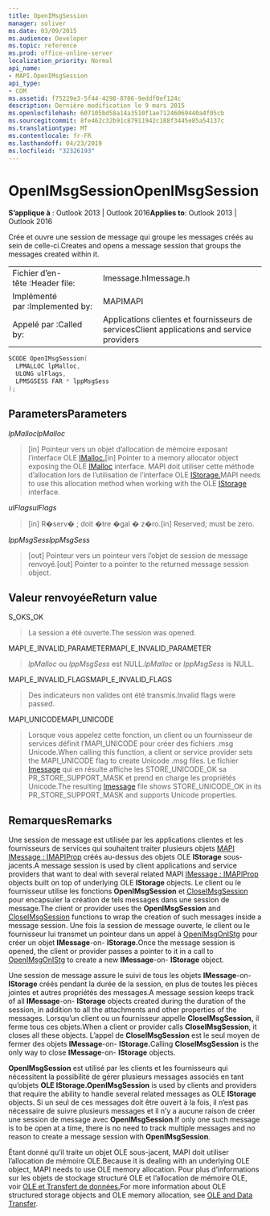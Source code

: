 ```yaml
---
title: OpenIMsgSession
manager: soliver
ms.date: 03/09/2015
ms.audience: Developer
ms.topic: reference
ms.prod: office-online-server
localization_priority: Normal
api_name:
- MAPI.OpenIMsgSession
api_type:
- COM
ms.assetid: f75229e3-5f44-4298-8706-9eddf0ef124c
description: Dernière modification le 9 mars 2015
ms.openlocfilehash: 607105bd58a14a3510f1ae71246069440a4f05cb
ms.sourcegitcommit: 8fe462c32b91c87911942c188f3445e85a54137c
ms.translationtype: MT
ms.contentlocale: fr-FR
ms.lasthandoff: 04/23/2019
ms.locfileid: "32326193"
---
```

# <a name="openimsgsession"></a><span data-ttu-id="8bb3a-103">OpenIMsgSession</span><span class="sxs-lookup"><span data-stu-id="8bb3a-103">OpenIMsgSession</span></span>

  
  
<span data-ttu-id="8bb3a-104">**S’applique à** : Outlook 2013 | Outlook 2016</span><span class="sxs-lookup"><span data-stu-id="8bb3a-104">**Applies to**: Outlook 2013 | Outlook 2016</span></span> 
  
<span data-ttu-id="8bb3a-105">Crée et ouvre une session de message qui groupe les messages créés au sein de celle-ci.</span><span class="sxs-lookup"><span data-stu-id="8bb3a-105">Creates and opens a message session that groups the messages created within it.</span></span> 
  
|||
|:-----|:-----|
|<span data-ttu-id="8bb3a-106">Fichier d’en-tête :</span><span class="sxs-lookup"><span data-stu-id="8bb3a-106">Header file:</span></span>  <br/> |<span data-ttu-id="8bb3a-107">Imessage.h</span><span class="sxs-lookup"><span data-stu-id="8bb3a-107">Imessage.h</span></span>  <br/> |
|<span data-ttu-id="8bb3a-108">Implémenté par :</span><span class="sxs-lookup"><span data-stu-id="8bb3a-108">Implemented by:</span></span>  <br/> |<span data-ttu-id="8bb3a-109">MAPI</span><span class="sxs-lookup"><span data-stu-id="8bb3a-109">MAPI</span></span>  <br/> |
|<span data-ttu-id="8bb3a-110">Appelé par :</span><span class="sxs-lookup"><span data-stu-id="8bb3a-110">Called by:</span></span>  <br/> |<span data-ttu-id="8bb3a-111">Applications clientes et fournisseurs de services</span><span class="sxs-lookup"><span data-stu-id="8bb3a-111">Client applications and service providers</span></span>  <br/> |
   
```cpp
SCODE OpenIMsgSession(
  LPMALLOC lpMalloc,
  ULONG ulFlags,
  LPMSGSESS FAR * lppMsgSess
);
```

## <a name="parameters"></a><span data-ttu-id="8bb3a-112">Parameters</span><span class="sxs-lookup"><span data-stu-id="8bb3a-112">Parameters</span></span>

 <span data-ttu-id="8bb3a-113">_lpMalloc_</span><span class="sxs-lookup"><span data-stu-id="8bb3a-113">_lpMalloc_</span></span>
  
> <span data-ttu-id="8bb3a-114">[in] Pointeur vers un objet d’allocation de mémoire exposant l’interface OLE [IMalloc.](https://docs.microsoft.com/windows/desktop/api/objidl/nn-objidl-imalloc)</span><span class="sxs-lookup"><span data-stu-id="8bb3a-114">[in] Pointer to a memory allocator object exposing the OLE [IMalloc](https://docs.microsoft.com/windows/desktop/api/objidl/nn-objidl-imalloc) interface.</span></span> <span data-ttu-id="8bb3a-115">MAPI doit utiliser cette méthode d’allocation lors de l’utilisation de l’interface OLE [IStorage.](https://docs.microsoft.com/windows/desktop/api/objidl/nn-objidl-istorage)</span><span class="sxs-lookup"><span data-stu-id="8bb3a-115">MAPI needs to use this allocation method when working with the OLE [IStorage](https://docs.microsoft.com/windows/desktop/api/objidl/nn-objidl-istorage) interface.</span></span> 
    
 <span data-ttu-id="8bb3a-116">_ulFlags_</span><span class="sxs-lookup"><span data-stu-id="8bb3a-116">_ulFlags_</span></span>
  
> <span data-ttu-id="8bb3a-117">[in] R�serv� ; doit �tre �gal � z�ro.</span><span class="sxs-lookup"><span data-stu-id="8bb3a-117">[in] Reserved; must be zero.</span></span> 
    
 <span data-ttu-id="8bb3a-118">_lppMsgSess_</span><span class="sxs-lookup"><span data-stu-id="8bb3a-118">_lppMsgSess_</span></span>
  
> <span data-ttu-id="8bb3a-119">[out] Pointeur vers un pointeur vers l’objet de session de message renvoyé.</span><span class="sxs-lookup"><span data-stu-id="8bb3a-119">[out] Pointer to a pointer to the returned message session object.</span></span>
    
## <a name="return-value"></a><span data-ttu-id="8bb3a-120">Valeur renvoyée</span><span class="sxs-lookup"><span data-stu-id="8bb3a-120">Return value</span></span>

<span data-ttu-id="8bb3a-121">S_OK</span><span class="sxs-lookup"><span data-stu-id="8bb3a-121">S_OK</span></span>
  
> <span data-ttu-id="8bb3a-122">La session a été ouverte.</span><span class="sxs-lookup"><span data-stu-id="8bb3a-122">The session was opened.</span></span>
    
<span data-ttu-id="8bb3a-123">MAPI_E_INVALID_PARAMETER</span><span class="sxs-lookup"><span data-stu-id="8bb3a-123">MAPI_E_INVALID_PARAMETER</span></span>
  
>  <span data-ttu-id="8bb3a-124">_lpMalloc_ ou  _lppMsgSess_ est NULL.</span><span class="sxs-lookup"><span data-stu-id="8bb3a-124">_lpMalloc_ or  _lppMsgSess_ is NULL.</span></span> 
    
<span data-ttu-id="8bb3a-125">MAPI_E_INVALID_FLAGS</span><span class="sxs-lookup"><span data-stu-id="8bb3a-125">MAPI_E_INVALID_FLAGS</span></span>
  
> <span data-ttu-id="8bb3a-126">Des indicateurs non valides ont été transmis.</span><span class="sxs-lookup"><span data-stu-id="8bb3a-126">Invalid flags were passed.</span></span>
    
<span data-ttu-id="8bb3a-127">MAPI_UNICODE</span><span class="sxs-lookup"><span data-stu-id="8bb3a-127">MAPI_UNICODE</span></span>
  
> <span data-ttu-id="8bb3a-128">Lorsque vous appelez cette fonction, un client ou un fournisseur de services définit l’MAPI_UNICODE pour créer des fichiers .msg Unicode.</span><span class="sxs-lookup"><span data-stu-id="8bb3a-128">When calling this function, a client or service provider sets the MAPI_UNICODE flag to create Unicode .msg files.</span></span> <span data-ttu-id="8bb3a-129">Le fichier [Imessage](imessageimapiprop.md) qui en résulte affiche les STORE_UNICODE_OK sa PR_STORE_SUPPORT_MASK et prend en charge les propriétés Unicode.</span><span class="sxs-lookup"><span data-stu-id="8bb3a-129">The resulting [Imessage](imessageimapiprop.md) file shows STORE_UNICODE_OK in its PR_STORE_SUPPORT_MASK and supports Unicode properties.</span></span> 
    
## <a name="remarks"></a><span data-ttu-id="8bb3a-130">Remarques</span><span class="sxs-lookup"><span data-stu-id="8bb3a-130">Remarks</span></span>

<span data-ttu-id="8bb3a-131">Une session de message est utilisée par les applications clientes et les fournisseurs de services qui souhaitent traiter plusieurs objets [MAPI IMessage : IMAPIProp](imessageimapiprop.md) créés au-dessus des objets OLE **IStorage** sous-jacents.</span><span class="sxs-lookup"><span data-stu-id="8bb3a-131">A message session is used by client applications and service providers that want to deal with several related MAPI [IMessage : IMAPIProp](imessageimapiprop.md) objects built on top of underlying OLE **IStorage** objects.</span></span> <span data-ttu-id="8bb3a-132">Le client ou le fournisseur utilise les fonctions **OpenIMsgSession** et [CloseIMsgSession](closeimsgsession.md) pour encapsuler la création de tels messages dans une session de message.</span><span class="sxs-lookup"><span data-stu-id="8bb3a-132">The client or provider uses the **OpenIMsgSession** and [CloseIMsgSession](closeimsgsession.md) functions to wrap the creation of such messages inside a message session.</span></span> <span data-ttu-id="8bb3a-133">Une fois la session de message ouverte, le client ou le fournisseur lui transmet un pointeur dans un appel à [OpenIMsgOnIStg](openimsgonistg.md) pour créer un objet **IMessage**-on- **IStorage.**</span><span class="sxs-lookup"><span data-stu-id="8bb3a-133">Once the message session is opened, the client or provider passes a pointer to it in a call to [OpenIMsgOnIStg](openimsgonistg.md) to create a new **IMessage**-on- **IStorage** object.</span></span> 
  
<span data-ttu-id="8bb3a-134">Une session de message assure le suivi de tous les objets **IMessage**-on- **IStorage** créés pendant la durée de la session, en plus de toutes les pièces jointes et autres propriétés des messages.</span><span class="sxs-lookup"><span data-stu-id="8bb3a-134">A message session keeps track of all **IMessage**-on- **IStorage** objects created during the duration of the session, in addition to all the attachments and other properties of the messages.</span></span> <span data-ttu-id="8bb3a-135">Lorsqu’un client ou un fournisseur appelle **CloseIMsgSession,** il ferme tous ces objets.</span><span class="sxs-lookup"><span data-stu-id="8bb3a-135">When a client or provider calls **CloseIMsgSession**, it closes all these objects.</span></span> <span data-ttu-id="8bb3a-136">L’appel de **CloseIMsgSession** est le seul moyen de fermer des objets **IMessage**-on- **IStorage.**</span><span class="sxs-lookup"><span data-stu-id="8bb3a-136">Calling **CloseIMsgSession** is the only way to close **IMessage**-on- **IStorage** objects.</span></span> 
  
 <span data-ttu-id="8bb3a-137">**OpenIMsgSession** est utilisé par les clients et les fournisseurs qui nécessitent la possibilité de gérer plusieurs messages associés en tant qu’objets **OLE IStorage.**</span><span class="sxs-lookup"><span data-stu-id="8bb3a-137">**OpenIMsgSession** is used by clients and providers that require the ability to handle several related messages as OLE **IStorage** objects.</span></span> <span data-ttu-id="8bb3a-138">Si un seul de ces messages doit être ouvert à la fois, il n’est pas nécessaire de suivre plusieurs messages et il n’y a aucune raison de créer une session de message avec **OpenIMsgSession**.</span><span class="sxs-lookup"><span data-stu-id="8bb3a-138">If only one such message is to be open at a time, there is no need to track multiple messages and no reason to create a message session with **OpenIMsgSession**.</span></span> 
  
<span data-ttu-id="8bb3a-139">Étant donné qu’il traite un objet OLE sous-jacent, MAPI doit utiliser l’allocation de mémoire OLE.</span><span class="sxs-lookup"><span data-stu-id="8bb3a-139">Because it is dealing with an underlying OLE object, MAPI needs to use OLE memory allocation.</span></span> <span data-ttu-id="8bb3a-140">Pour plus d’informations sur les objets de stockage structuré OLE et l’allocation de mémoire OLE, voir [OLE et Transfert de données.](https://msdn.microsoft.com/library/d4a57956-37ba-44ca-8efc-bf617ad5e77b.aspx)</span><span class="sxs-lookup"><span data-stu-id="8bb3a-140">For more information about OLE structured storage objects and OLE memory allocation, see [OLE and Data Transfer](https://msdn.microsoft.com/library/d4a57956-37ba-44ca-8efc-bf617ad5e77b.aspx).</span></span> 
  

